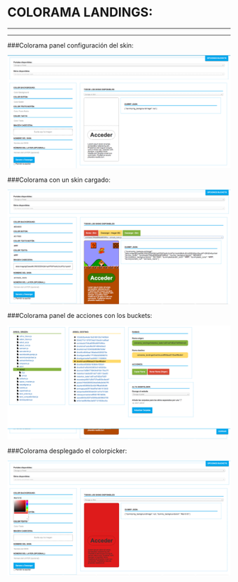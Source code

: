 COLORAMA LANDINGS:
==================
***
***

###Colorama panel configuración del skin:

![alt text](https://raw.githubusercontent.com/chadsfatherlali/colorama/master/imgscolorama/colorama1.png "Colorama: panel de modificación del SKIN")

###Colorama con un skin cargado:

![alt text](https://raw.githubusercontent.com/chadsfatherlali/colorama/master/imgscolorama/colorama2.png "Colorama: un skin cargado")

###Colorama panel de acciones con los buckets:

![alt text](https://raw.githubusercontent.com/chadsfatherlali/colorama/master/imgscolorama/colorama3.png "Colorama: panel de acciones con los buckets")

###Colorama desplegado el colorpicker:

![alt text](https://raw.githubusercontent.com/chadsfatherlali/colorama/master/imgscolorama/colorama4.png "Colorama: desplegado el colorpicker:")

